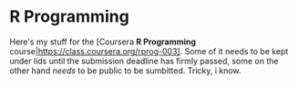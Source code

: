 # R Programming

Here's my stuff for the [Coursera **R Programming** course|https://class.coursera.org/rprog-003]. 
Some of it needs to be kept under lids until the submission deadline has firmly passed, some on 
the other hand _needs_ to be public to be sumbitted. Tricky, i know.

